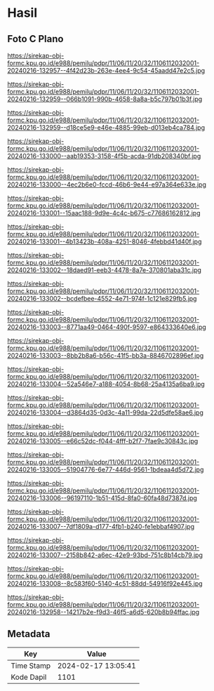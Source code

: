 # Hasil

## Foto C Plano

https://sirekap-obj-formc.kpu.go.id/e988/pemilu/pdpr/11/06/11/20/32/1106112032001-20240216-132957--4f42d23b-263e-4ee4-9c54-45aadd47e2c5.jpg

https://sirekap-obj-formc.kpu.go.id/e988/pemilu/pdpr/11/06/11/20/32/1106112032001-20240216-132959--066b1091-990b-4658-8a8a-b5c797b01b3f.jpg

https://sirekap-obj-formc.kpu.go.id/e988/pemilu/pdpr/11/06/11/20/32/1106112032001-20240216-132959--d18ce5e9-e46e-4885-99eb-d013eb4ca784.jpg

https://sirekap-obj-formc.kpu.go.id/e988/pemilu/pdpr/11/06/11/20/32/1106112032001-20240216-133000--aab19353-3158-4f5b-acda-91db208340bf.jpg

https://sirekap-obj-formc.kpu.go.id/e988/pemilu/pdpr/11/06/11/20/32/1106112032001-20240216-133000--4ec2b6e0-fccd-46b6-9e44-e97a364e633e.jpg

https://sirekap-obj-formc.kpu.go.id/e988/pemilu/pdpr/11/06/11/20/32/1106112032001-20240216-133001--15aac188-9d9e-4c4c-b675-c77686162812.jpg

https://sirekap-obj-formc.kpu.go.id/e988/pemilu/pdpr/11/06/11/20/32/1106112032001-20240216-133001--4b13423b-408a-4251-8046-4febbd41d40f.jpg

https://sirekap-obj-formc.kpu.go.id/e988/pemilu/pdpr/11/06/11/20/32/1106112032001-20240216-133002--18daed91-eeb3-4478-8a7e-370801aba31c.jpg

https://sirekap-obj-formc.kpu.go.id/e988/pemilu/pdpr/11/06/11/20/32/1106112032001-20240216-133002--bcdefbee-4552-4e71-974f-1c121e829fb5.jpg

https://sirekap-obj-formc.kpu.go.id/e988/pemilu/pdpr/11/06/11/20/32/1106112032001-20240216-133003--8771aa49-0464-490f-9597-e864333640e6.jpg

https://sirekap-obj-formc.kpu.go.id/e988/pemilu/pdpr/11/06/11/20/32/1106112032001-20240216-133003--8bb2b8a6-b56c-41f5-bb3a-8846702896ef.jpg

https://sirekap-obj-formc.kpu.go.id/e988/pemilu/pdpr/11/06/11/20/32/1106112032001-20240216-133004--52a546e7-a188-4054-8b68-25a4135a6ba9.jpg

https://sirekap-obj-formc.kpu.go.id/e988/pemilu/pdpr/11/06/11/20/32/1106112032001-20240216-133004--d3864d35-0d3c-4a11-99da-22d5dfe58ae6.jpg

https://sirekap-obj-formc.kpu.go.id/e988/pemilu/pdpr/11/06/11/20/32/1106112032001-20240216-133005--e66c52dc-f044-4fff-b2f7-7fae9c30843c.jpg

https://sirekap-obj-formc.kpu.go.id/e988/pemilu/pdpr/11/06/11/20/32/1106112032001-20240216-133005--51904776-6e77-446d-9561-1bdeaa4d5d72.jpg

https://sirekap-obj-formc.kpu.go.id/e988/pemilu/pdpr/11/06/11/20/32/1106112032001-20240216-133006--96197110-1b51-415d-8fa0-60fa48d7387d.jpg

https://sirekap-obj-formc.kpu.go.id/e988/pemilu/pdpr/11/06/11/20/32/1106112032001-20240216-133007--7df1809a-d177-4fb1-b240-fe1ebbaf4907.jpg

https://sirekap-obj-formc.kpu.go.id/e988/pemilu/pdpr/11/06/11/20/32/1106112032001-20240216-133007--2158b842-a6ec-42e9-93bd-751c8b14cb79.jpg

https://sirekap-obj-formc.kpu.go.id/e988/pemilu/pdpr/11/06/11/20/32/1106112032001-20240216-133008--8c583f60-5140-4c51-88dd-54916f92e445.jpg

https://sirekap-obj-formc.kpu.go.id/e988/pemilu/pdpr/11/06/11/20/32/1106112032001-20240216-132958--14217b2e-f9d3-46f5-a6d5-620b8b94ffac.jpg


## Metadata

| Key        | Value               |
| ---------- | ------------------- |
| Time Stamp | 2024-02-17 13:05:41 |
| Kode Dapil | 1101                |



